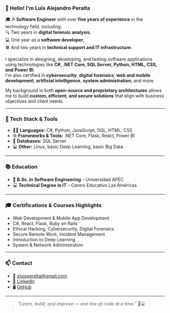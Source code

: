 ### 👋 Hello! I'm Luis Alejandro Peralta

🎓 A **Software Engineer** with over **five years of experience** in the technology field, including:  
🔍 Two years in **digital forensic analysis**,  
💻 One year as a **software developer**,  
🛠️ And two years in **technical support and IT infrastructure**.

I specialize in designing, developing, and testing software applications using technologies like **C#, .NET Core, SQL Server, Python, HTML, CSS, and Power BI**.  
I'm also certified in **cybersecurity**, **digital forensics**, **web and mobile development**, **artificial intelligence**, **system administration**, and more.

My background in both **open-source and proprietary architectures** allows me to build **custom, efficient, and secure solutions** that align with business objectives and client needs.

---

### 🧰 Tech Stack & Tools

- 👨‍💻 **Languages:** C#, Python, JavaScript, SQL, HTML, CSS  
- ⚙️ **Frameworks & Tools:** .NET Core, Flask, React, Power BI  
- 🧩 **Databases:** SQL Server  
- 💻 **Other:** Linux, basic Deep Learning, basic Big Data

---

### 📚 Education

- 🧠 **B.Sc. in Software Engineering** – Universidad APEC  
- 💻 **Technical Degree in IT** – Centro Educativo Las Américas

---

### 🎓 Certifications & Courses Highlights

- Web Development & Mobile App Development  
- C#, React, Flask, Ruby on Rails  
- Ethical Hacking, Cybersecurity, Digital Forensics  
- Secure Remote Work, Incident Management  
- Introduction to Deep Learning  
- System & Network Administration

---

### 📫 Contact

- 📧 zluisperalta@gmail.com  
- 🔗 [LinkedIn](https://www.linkedin.com/in/luis-peralta-510543179/)  
- 🖥️ [GitHub](https://github.com/tu_usuario)

---

> _"Learn, build, and improve — one line of code at a time."_ 🧠💻
